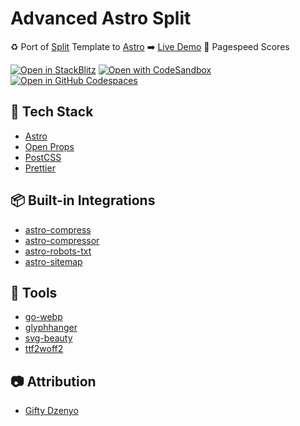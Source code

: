 # Advanced Astro Split

♻️ Port of [Split](https://onepagelove.com/split) Template to [Astro](https://astro.build)
➡️ [Live Demo](https://astro-split.vercel.app/)
💯 Pagespeed Scores

[![Open in StackBlitz](https://developer.stackblitz.com/img/open_in_stackblitz.svg)](https://stackblitz.com/github/advanced-astro/split)
[![Open with CodeSandbox](https://assets.codesandbox.io/github/button-edit-lime.svg)](https://codesandbox.io/p/sandbox/github/advanced-astro/split)
[![Open in GitHub Codespaces](https://github.com/codespaces/badge.svg)](https://codespaces.new/advanced-astro/split?devcontainer_path=.devcontainer/basics/devcontainer.json)

<!-- ![not-just-the-basics]() -->

## 🧩 Tech Stack

- [Astro](https://astro.build)
- [Open Props](https://open-props.style)
- [PostCSS](https://postcss.org)
- [Prettier](https://prettier.io)

## 📦 Built-in Integrations

- [astro-compress](https://github.com/NikolaRHristov/astro-compress#readme)
- [astro-compressor](https://github.com/sondr3/astro-compressor#readme)
- [astro-robots-txt](https://github.com/alextim/astro-lib/tree/main/packages/astro-robots-txt#why-astro-robots-txt)
- [astro-sitemap](https://github.com/alextim/astro-lib/tree/main/packages/astro-sitemap#why-astro-sitemap)

## 🧰 Tools

- [go-webp](https://www.npmjs.com/package/go-webp)
- [glyphhanger](https://www.npmjs.com/package/glyphhanger)
- [svg-beauty](https://svg.beauty)
- [ttf2woff2](https://github.com/nfroidure/ttf2woff2#readme)

## 📷 Attribution

- [Gifty Dzenyo](https://www.pexels.com/photo/portrait-of-woman-with-braided-hair-6151982/)
